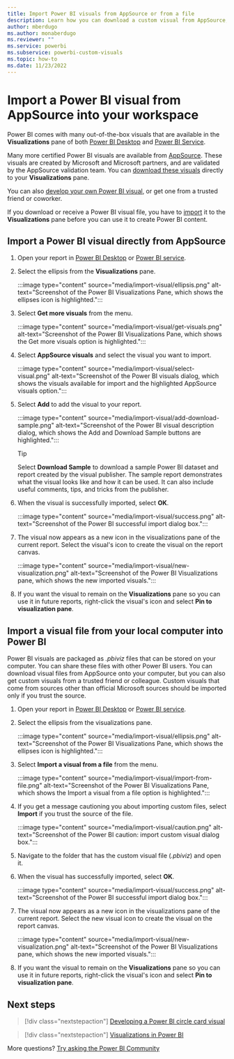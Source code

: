 ```yaml
---
title: Import Power BI visuals from AppSource or from a file
description: Learn how you can download a custom visual from AppSource, Partner Center, or elsewhere and import it into Power BI with this tutorial. 
author: mberdugo
ms.author: monaberdugo
ms.reviewer: ""
ms.service: powerbi
ms.subservice: powerbi-custom-visuals
ms.topic: how-to
ms.date: 11/23/2022
---
```


# Import a Power BI visual from AppSource into your workspace

Power BI comes with many out-of-the-box visuals that are available in the **Visualizations** pane of both [Power BI Desktop](https://powerbi.microsoft.com/desktop/) and [Power BI Service](https://app.powerbi.com).

Many more certified Power BI visuals are available from [AppSource](https://appsource.microsoft.com/marketplace/apps?product=power-bi-visuals). These visuals are created by Microsoft and Microsoft partners, and are validated by the AppSource validation team. You can [download these visuals](#import-a-power-bi-visual-directly-from-appsource) directly to your **Visualizations** pane.

You can also [develop your own Power BI visual](develop-power-bi-visuals.md), or get one from a trusted friend or coworker.

If you download or receive a Power BI visual file, you have to [import](#import-a-visual-file-from-your-local-computer-into-power-bi) it to the **Visualizations** pane before you can use it to create Power BI content.

## Import a Power BI visual directly from AppSource

1. Open your report in [Power BI Desktop](https://powerbi.microsoft.com/desktop/) or [Power BI service](https://app.powerbi.com).
2. Select the ellipsis from the **Visualizations** pane.

   :::image type="content" source="media/import-visual/ellipsis.png" alt-text="Screenshot of the Power BI Visualizations Pane, which shows the ellipses icon is highlighted.":::

3. Select **Get more visuals** from the menu.

   :::image type="content" source="media/import-visual/get-visuals.png" alt-text="Screenshot of the Power BI Visualizations Pane, which shows the Get more visuals option is highlighted.":::

4. Select **AppSource visuals** and select the visual you want to import.

   :::image type="content" source="media/import-visual/select-visual.png" alt-text="Screenshot of the Power BI visuals dialog, which shows the visuals available for import and the highlighted AppSource visuals option.":::

5. Select **Add** to add the visual to your report.

   :::image type="content" source="media/import-visual/add-download-sample.png" alt-text="Screenshot of the Power BI visual description dialog, which shows the Add and Download Sample buttons are highlighted.":::

    > [!TIP]
    > Select **Download Sample** to download a sample Power BI dataset and report created by the visual publisher. The sample report demonstrates what the visual looks like and how it can be used. It can also include useful comments, tips, and tricks from the publisher.
  
6. When the visual is successfully imported, select **OK**.

   :::image type="content" source="media/import-visual/success.png" alt-text="Screenshot of the Power BI successful import dialog box.":::

7. The visual now appears as a new icon in the visualizations pane of the current report. Select the visual's icon to create the visual on the report canvas.

   :::image type="content" source="media/import-visual/new-visualization.png" alt-text="Screenshot of the Power BI Visualizations pane, which shows the new imported visuals.":::

8. If you want the visual to remain on the **Visualizations** pane so you can use it in future reports, right-click the visual's icon and select **Pin to visualization pane**.
  
## Import a visual file from your local computer into Power BI

Power BI visuals are packaged as *.pbiviz* files that can be stored on your computer. You can share these files with other Power BI users. You can download visual files from AppSource onto your computer, but you can also get custom visuals from a trusted friend or colleague. Custom visuals that come from sources other than official Microsoft sources should be imported only if you trust the source.

1. Open your report in [Power BI Desktop](https://powerbi.microsoft.com/desktop/) or [Power BI service](https://app.powerbi.com).
2. Select the ellipsis from the visualizations pane.

   :::image type="content" source="media/import-visual/ellipsis.png" alt-text="Screenshot of the Power BI Visualizations Pane, which shows the ellipses icon is highlighted.":::

3. Select **Import a visual from a file** from the menu.

   :::image type="content" source="media/import-visual/import-from-file.png" alt-text="Screenshot of the Power BI Visualizations Pane, which shows the Import a visual from a file option is highlighted.":::

4. If you get a message cautioning you about importing custom files, select **Import** if you trust the source of the file.

   :::image type="content" source="media/import-visual/caution.png" alt-text="Screenshot of the Power BI caution: import custom visual dialog box.":::
  
5. Navigate to the folder that has the custom visual file (*.pbiviz*) and open it.
6. When the visual has successfully imported, select **OK**.

   :::image type="content" source="media/import-visual/success.png" alt-text="Screenshot of the Power BI successful import dialog box.":::

7. The visual now appears as a new icon in the visualizations pane of the current report. Select the new visual icon to create the visual on the report canvas.

   :::image type="content" source="media/import-visual/new-visualization.png" alt-text="Screenshot of the Power BI Visualizations pane, which shows the new imported visuals.":::

8. If you want the visual to remain on the **Visualizations** pane so you can use it in future reports, right-click the visual's icon and select **Pin to visualization pane**.

## Next steps

>[!div class="nextstepaction"]
>[Developing a Power BI circle card visual](develop-circle-card.md)

>[!div class="nextstepaction"]
>[Visualizations in Power BI](../../visuals/power-bi-report-visualizations.md)

More questions? [Try asking the Power BI Community](https://community.powerbi.com/)
